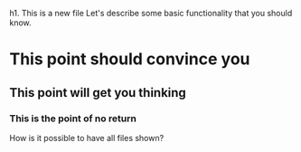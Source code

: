 h1. This is a new file
Let's describe some basic functionality that you should know.
# This point should convince you
## This point will get you thinking
### This is the point of no return
How is it possible to have all files shown?
